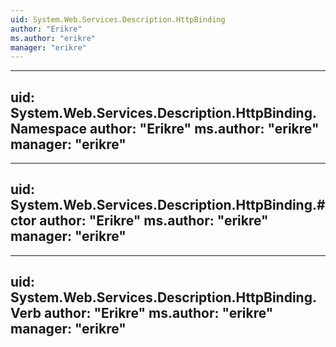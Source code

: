 ```yaml
---
uid: System.Web.Services.Description.HttpBinding
author: "Erikre"
ms.author: "erikre"
manager: "erikre"
---
```


---
uid: System.Web.Services.Description.HttpBinding.Namespace
author: "Erikre"
ms.author: "erikre"
manager: "erikre"
---

---
uid: System.Web.Services.Description.HttpBinding.#ctor
author: "Erikre"
ms.author: "erikre"
manager: "erikre"
---

---
uid: System.Web.Services.Description.HttpBinding.Verb
author: "Erikre"
ms.author: "erikre"
manager: "erikre"
---
